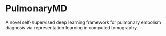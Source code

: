 # PulmonaryMD
A novel self-supervised deep learning framework for pulmonary embolism diagnosis via representation learning in computed tomography.
